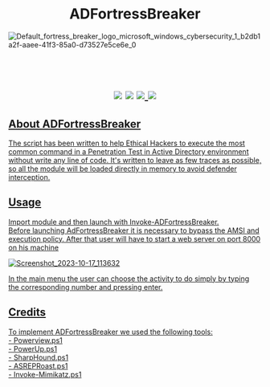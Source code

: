 <h1 align=center> ADFortressBreaker </h1>

![Default_fortress_breaker_logo_microsoft_windows_cybersecurity_1_b2db1a2f-aaee-41f3-85a0-d73527e5ce6e_0](https://github.com/m4rkh4ck/ADFortressBreaker/assets/92309458/08f54524-3a96-41a0-b294-da0514c611fd)

<h1 align=center><br><img src= https://img.shields.io/badge/Language-Powershell-blue> <img src= https://img.shields.io/badge/Version-v1.0-green> <a href= "https://www.linkedin.com/in/%F0%9F%92%BE-diego-marcaccio-06431970/"><img src= https://img.shields.io/badge/Follow-m4rkh4ck-black> <a href= "https://www.linkedin.com/in/antonio-migliuolo-723598207/"><img src= https://img.shields.io/badge/Follow-synackid-white></h1>

## About ADFortressBreaker
The script has been written to help Ethical Hackers to execute the most common command in a Penetration Test in Active Directory environment without write any line of code.
It's written to leave as few traces as possible, so all the module will be loaded directly in memory to avoid defender interception.

## Usage
Import module and then launch with Invoke-ADFortressBreaker.<br>
Before launching AdFortressBreaker it is necessary to bypass the AMSI and execution policy. After that user will have to start a web server on port 8000 on his machine

![Screenshot_2023-10-17_113632](https://github.com/m4rkh4ck/ADFortressBreaker/assets/92309458/dd2e644b-48ed-45bb-9555-af8be53b35e5)

In the main menu the user can choose the activity to do simply by typing the corresponding number and pressing enter.

## Credits
To implement ADFortressBreaker we used the following tools: <br>
<a href= "https://github.com/PowerShellMafia/PowerSploit/blob/master/Recon/PowerView.ps1"> - Powerview.ps1</a> <br>
<a href= "https://github.com/PowerShellMafia/PowerSploit/blob/master/Privesc/PowerUp.ps1">- PowerUp.ps1</a> <br>
<a href= "https://github.com/BloodHoundAD/BloodHound/blob/master/Collectors/SharpHound.ps1">- SharpHound.ps1</a><br> 
<a href= "https://github.com/HarmJ0y/ASREPRoast/blob/master/ASREPRoast.ps1"> - ASREPRoast.ps1</a><br>
<a href= "https://github.com/PowerShellMafia/PowerSploit/blob/master/Exfiltration/Invoke-Mimikatz.ps1">- Invoke-Mimikatz.ps1</a><br> 
